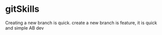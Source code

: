# gitSkills
Creating a new branch is quick.
create a new branch is feature, it is quick and simple
AB
dev
